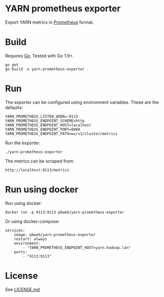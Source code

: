 # YARN prometheus exporter

Export YARN metrics in [Prometheus](https://prometheus.io/) format.

# Build

Requires [Go](https://golang.org/doc/install). Tested with Go 1.9+.

    go get
    go build -o yarn-prometheus-exporter .

# Run

The exporter can be configured using environment variables. These are the defaults:

    YARN_PROMETHEUS_LISTEN_ADDR=:9113
    YARN_PROMETHEUS_ENDPOINT_SCHEME=http
    YARN_PROMETHEUS_ENDPOINT_HOST=localhost
    YARN_PROMETHEUS_ENDPOINT_PORT=8088
    YARN_PROMETHEUS_ENDPOINT_PATH=ws/v1/cluster/metrics

Run the exporter:

    ./yarn-prometheus-exporter

The metrics can be scraped from:

    http://localhost:9113/metrics

# Run using docker

Run using docker:

    docker run -p 9113:9113 pbweb/yarn-prometheus-exporter

Or using docker-compose:

    services:
        image: pbweb/yarn-prometheus-exporter
        restart: always
        environment:
            - "YARN_PROMETHEUS_ENDPOINT_HOST=yarn.hadoop.lan"
        ports:
            - "9113:9113"

# License

See [LICENSE.md](LICENSE.md)
